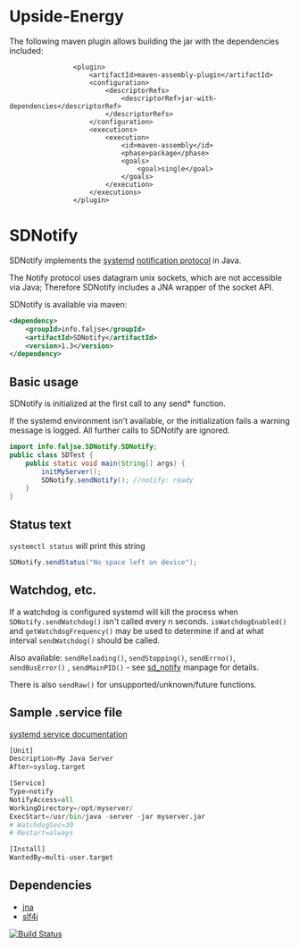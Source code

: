 # Upside-Energy

The following maven plugin allows building the jar with the dependencies included:

                    <plugin>
                        <artifactId>maven-assembly-plugin</artifactId>
                        <configuration>
                            <descriptorRefs>
                                <descriptorRef>jar-with-dependencies</descriptorRef>
                            </descriptorRefs>
                        </configuration>
                        <executions>
                            <execution>
                                <id>maven-assembly</id>
                                <phase>package</phase>
                                <goals>
                                    <goal>single</goal>
                                </goals>
                            </execution>
                        </executions>
                    </plugin>

# SDNotify 

SDNotify implements the [systemd](https://www.freedesktop.org/wiki/Software/systemd/) 
[notification protocol](https://www.freedesktop.org/software/systemd/man/sd_notify.html) in Java.

The Notify protocol uses datagram unix sockets, which are not accessible via Java;
Therefore SDNotify includes a JNA wrapper of the socket API.

SDNotify is available via maven:
```xml
<dependency>
    <groupId>info.faljse</groupId>
    <artifactId>SDNotify</artifactId>
    <version>1.3</version>
</dependency>
```

## Basic usage
SDNotify is initialized at the first call to any send* function.

If the systemd environment isn't available, or the initialization fails a warning message is logged.
All further calls to SDNotify are ignored.
```java
import info.faljse.SDNotify.SDNotify;
public class SDTest {
    public static void main(String[] args) {
        initMyServer();
        SDNotify.sendNotify(); //notify: ready
    }
}
````

## Status text
`systemctl status` will print this string
```java
SDNotify.sendStatus("No space left on device");
```


## Watchdog, etc.
If a watchdog is configured systemd will kill the process 
when `SDNotify.sendWatchdog()` isn't called every n seconds.
`isWatchdogEnabled()` and `getWatchdogFrequency()` may be used to
determine if and at what interval `sendWatchdog()` should be called.

Also available:
`sendReloading()`, `sendStopping()`, `sendErrno()`, `sendBusError()` , `sendMainPID()` - see [sd_notify](https://www.freedesktop.org/software/systemd/man/sd_notify.html) manpage for details.

There is also `sendRaw()` for unsupported/unknown/future functions.

## Sample .service file
[systemd service documentation](https://www.freedesktop.org/software/systemd/man/systemd.service.html)
```python
[Unit]
Description=My Java Server
After=syslog.target

[Service]
Type=notify
NotifyAccess=all
WorkingDirectory=/opt/myserver/
ExecStart=/usr/bin/java -server -jar myserver.jar
# WatchdogSec=30
# Restart=always

[Install]
WantedBy=multi-user.target
```

## Dependencies
* [jna](https://github.com/java-native-access/jna)
* [slf4j](https://www.slf4j.org/)


[![Build Status](https://travis-ci.org/faljse/SDNotify.svg?branch=master)](https://travis-ci.org/faljse/SDNotify)
